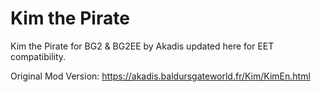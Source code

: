 # Kim the Pirate
Kim the Pirate for BG2 &amp; BG2EE by Akadis updated here for EET compatibility.

Original Mod Version: https://akadis.baldursgateworld.fr/Kim/KimEn.html
